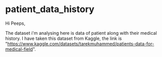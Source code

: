 # patient_data_history

Hi Peeps,

The dataset i'm analysing here is data of patient along with their medical history. I have taken this dataset from Kaggle, the link is "https://www.kaggle.com/datasets/tarekmuhammed/patients-data-for-medical-field".
